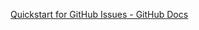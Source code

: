 [Quickstart for GitHub Issues - GitHub Docs](https://docs.github.com/en/issues/tracking-your-work-with-issues/configuring-issues/quickstart)
